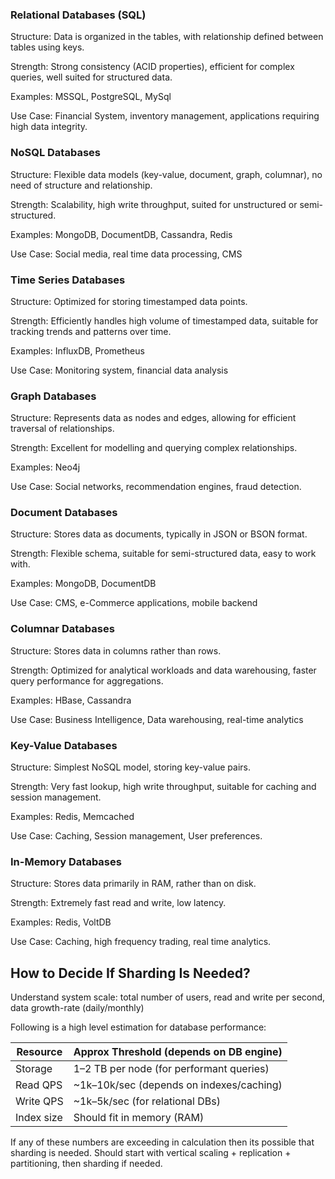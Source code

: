 ### Relational Databases (SQL)

Structure: Data is organized in the tables, with relationship defined between tables using keys.

Strength: Strong consistency (ACID properties), efficient for complex queries, well suited for structured data.

Examples: MSSQL, PostgreSQL, MySql

Use Case: Financial System, inventory management, applications requiring high data integrity.

### NoSQL Databases

Structure: Flexible data models (key-value, document, graph, columnar), no need of structure and relationship.

Strength: Scalability, high write throughput, suited for unstructured or semi-structured.

Examples: MongoDB, DocumentDB, Cassandra, Redis

Use Case: Social media, real time data processing, CMS

### Time Series Databases

Structure: Optimized for storing timestamped data points.

Strength: Efficiently handles high volume of timestamped data, suitable for tracking trends and patterns over time.

Examples: InfluxDB, Prometheus

Use Case: Monitoring system, financial data analysis

### Graph Databases

Structure: Represents data as nodes and edges, allowing for efficient traversal of relationships.

Strength: Excellent for modelling and querying complex relationships.

Examples: Neo4j

Use Case: Social networks, recommendation engines, fraud detection.

### Document Databases

Structure: Stores data as documents, typically in JSON or BSON format.

Strength: Flexible schema, suitable for semi-structured data, easy to work with.

Examples: MongoDB, DocumentDB

Use Case: CMS, e-Commerce applications, mobile backend

### Columnar Databases

Structure: Stores data in columns rather than rows.

Strength: Optimized for analytical workloads and data warehousing, faster query performance for aggregations.

Examples: HBase, Cassandra

Use Case: Business Intelligence, Data warehousing, real-time analytics

### Key-Value Databases

Structure: Simplest NoSQL model, storing key-value pairs.

Strength: Very fast lookup, high write throughput, suitable for caching and session management.

Examples: Redis, Memcached

Use Case: Caching, Session management, User preferences.

### In-Memory Databases

Structure: Stores data primarily in RAM, rather than on disk.

Strength: Extremely fast read and write, low latency.

Examples: Redis, VoltDB

Use Case: Caching, high frequency trading, real time analytics.

## How to Decide If Sharding Is Needed?

Understand system scale: total number of users, read and write per second, data growth-rate (daily/monthly)

Following is a high level estimation for database performance:

| Resource   | Approx Threshold (depends on DB engine)  |
| ---------- | ---------------------------------------- |
| Storage    | 1–2 TB per node (for performant queries) |
| Read QPS   | ~1k–10k/sec (depends on indexes/caching) |
| Write QPS  | ~1k–5k/sec (for relational DBs)          |
| Index size | Should fit in memory (RAM)               |

If any of these numbers are exceeding in calculation then its possible that sharding is needed. Should start with vertical scaling + replication + partitioning, then sharding if needed.
